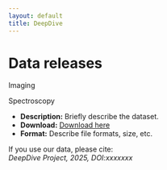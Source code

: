```yaml
---
layout: default
title: DeepDive
---
```


<!-- <nav class="main-nav">
  <a href="/deepdive/" class="nav-btn">Home</a>
  <a href="/deepdive/publications.html" class="nav-btn">Publications</a>
  <a href="/deepdive/team.html" class="nav-btn">Team</a>
  <a href="/deepdive/data.html" class="nav-btn">Data</a>
</nav> -->


# Data releases

Imaging

Spectroscopy

- **Description:** Briefly describe the dataset.
- **Download:** [Download here](https://example.com/data.zip)
- **Format:** Describe file formats, size, etc.

If you use our data, please cite:  
*DeepDive Project, 2025, DOI:xxxxxxx*